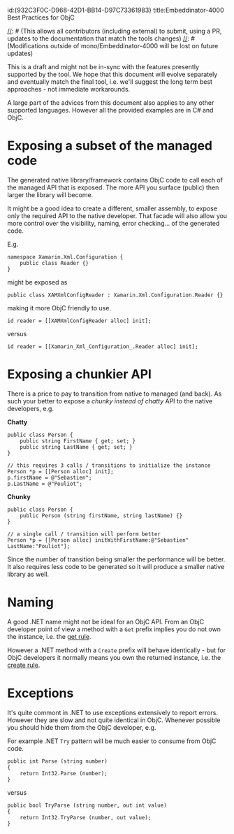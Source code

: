 id:{932C3F0C-D968-42D1-BB14-D97C73361983}
title:Embeddinator-4000 Best Practices for ObjC

[//]: # (The original file resides under https://github.com/mono/Embeddinator-4000/tree/master/docs/BestPracticesObjC.md)
[//]: # (This allows all contributors (including external) to submit, using a PR, updates to the documentation that match the tools changes)
[//]: # (Modifications outside of mono/Embeddinator-4000 will be lost on future updates)

This is a draft and might not be in-sync with the features presently supported by the tool. We hope that this document will evolve separately and eventually match the final tool, i.e. we'll suggest the long term best approaches - not immediate workarounds.

A large part of the advices from this document also applies to any other supported languages. However all the provided examples are in C# and ObjC.


# Exposing a subset of the managed code

The generated native library/framework contains ObjC code to call each of the managed API that is exposed. The more API you surface (public) then larger the library will become.

It might be a good idea to create a different, smaller assembly, to expose only the required API to the native developer. That facade will also allow you more control over the visibility, naming, error checking... of the generated code.

E.g.

```
namespace Xamarin.Xml.Configuration {
	public class Reader {}
}
```

might be exposed as

```
public class XAMXmlConfigReader : Xamarin.Xml.Configuration.Reader {}
```

making it more ObjC friendly to use.

```
id reader = [[XAMXmlConfigReader alloc] init];
```

versus

```
id reader = [[Xamarin_Xml_Configuration_.Reader alloc] init];
```


# Exposing a chunkier API

There is a price to pay to transition from native to managed (and back). As such your better to expose a _chunky instead of chatty_ API to the native developers, e.g.

**Chatty**
```
public class Person {
	public string FirstName { get; set; }
	public string LastName { get; set; }
}
```

```
// this requires 3 calls / transitions to initialize the instance
Person *p = [[Person alloc] init];
p.firstName = @"Sebastien";
p.LastName = @"Pouliot";
```

**Chunky**
```
public class Person {
	public Person (string firstName, string lastName) {}
}
```

```
// a single call / transition will perform better
Person *p = [[Person alloc] initWithFirstName:@"Sebastien" LastName:"Pouliot"];
```

Since the number of transition being smaller the performance will be better. It also requires less code to be generated so it will produce a smaller native library as well.


# Naming

A good .NET name might not be ideal for an ObjC API. From an ObjC developer point of view a method with a `Get` prefix implies you do not own the instance, i.e. the [get rule](https://developer.apple.com/library/content/documentation/CoreFoundation/Conceptual/CFMemoryMgmt/Concepts/Ownership.html#//apple_ref/doc/uid/20001148-SW1).

However a .NET method with a `Create` prefix will behave identically - but for ObjC developers it normally means you own the returned instance, i.e. the [create rule](https://developer.apple.com/library/content/documentation/CoreFoundation/Conceptual/CFMemoryMgmt/Concepts/Ownership.html#//apple_ref/doc/uid/20001148-103029).


# Exceptions

It's quite commont in .NET to use exceptions extensively to report errors. However they are slow and not quite identical in ObjC. Whenever possible you should hide them from the ObjC developer, e.g.

For example .NET `Try` pattern will be much easier to consume from ObjC code.

```
public int Parse (string number)
{
	return Int32.Parse (number);
}
```

versus

```
public bool TryParse (string number, out int value)
{
	return Int32.TryParse (number, out value);
}
```
